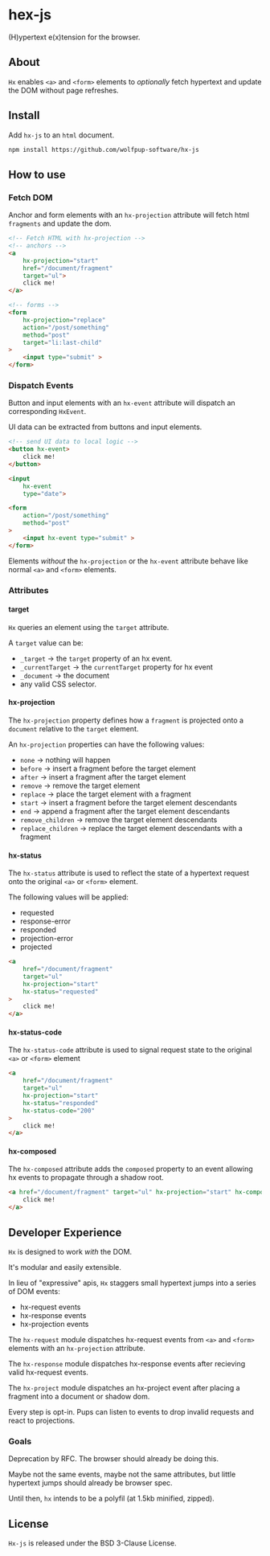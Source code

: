 # hex-js

(H)ypertext e(x)tension for the browser.

## About

`Hx` enables `<a>` and `<form>` elements to _optionally_ fetch hypertext and update the DOM without page refreshes.

## Install

Add `hx-js` to an `html` document.

```html
npm install https://github.com/wolfpup-software/hx-js
```

## How to use

### Fetch DOM

Anchor and form elements with an `hx-projection` attribute will fetch html `fragments` and update the dom.

```html
<!-- Fetch HTML with hx-projection -->
<!-- anchors -->
<a
	hx-projection="start"
	href="/document/fragment"
	target="ul">
	click me!
</a>

<!-- forms -->
<form
	hx-projection="replace"
	action="/post/something"
	method="post"
	target="li:last-child"
>
	<input type="submit" >
</form>
```

### Dispatch Events

Button and input elements with an `hx-event` attribute will dispatch an corresponding `HxEvent`.

UI data can be extracted from buttons and input elements.

```html
<!-- send UI data to local logic -->
<button hx-event>
	click me!
</button>

<input
	hx-event
	type="date">

<form
	action="/post/something"
	method="post"
>
	<input hx-event type="submit" >
</form>
```

Elements _without_ the `hx-projection` or the `hx-event` attribute behave like normal `<a>` and `<form>` elements.

### Attributes

#### target

`Hx` queries an element using the `target` attribute.

A `target` value can be:

- `_target` -> the `target` property of an hx event.
- `_currentTarget` -> the `currentTarget` property for hx event
- `_document` -> the document
- any valid CSS selector.

#### hx-projection

The `hx-projection` property defines how a `fragment` is projected onto a `document` relative to the `target` element.

An `hx-projection` properties can have the following values:

- `none` -> nothing will happen
- `before` -> insert a fragment before the target element
- `after` -> insert a fragment after the target element
- `remove` -> remove the target element
- `replace` -> place the target element with a fragment
- `start` -> insert a fragment before the target element descendants
- `end` -> append a fragment after the target element descendants
- `remove_children` -> remove the target element descendants
- `replace_children` -> replace the target element descendants with a fragment

#### hx-status

The `hx-status` attribute is used to reflect the state of a hypertext request onto the original `<a>` or `<form>` element.

The following values will be applied:

- requested
- response-error
- responded
- projection-error
- projected

```html
<a
	href="/document/fragment"
	target="ul"
	hx-projection="start"
	hx-status="requested"
>
	click me!
</a>
```

#### hx-status-code

The `hx-status-code` attribute is used to signal request state to the original `<a>` or `<form>` element

```html
<a
	href="/document/fragment"
	target="ul"
	hx-projection="start"
	hx-status="responded"
	hx-status-code="200"
>
	click me!
</a>
```

#### hx-composed

The `hx-composed` attribute adds the `composed` property to an event allowing hx events to propagate through a shadow root.

```html
<a href="/document/fragment" target="ul" hx-projection="start" hx-composed>
	click me!
</a>
```

## Developer Experience

`Hx` is designed to work _with_ the DOM.

It's modular and easily extensible.

In lieu of "expressive" apis, `Hx` staggers small hypertext jumps into a series of DOM events:

- hx-request events
- hx-response events
- hx-projection events

The `hx-request` module dispatches hx-request events from `<a>` and `<form>` elements with an `hx-projection` attribute.

The `hx-response` module dispatches hx-response events after recieving valid hx-request events.

The `hx-project` module dispatches an hx-project event after placing a fragment into a document or shadow dom.

Every step is opt-in. Pups can listen to events to drop invalid requests and react to projections.

### Goals

Deprecation by RFC. The browser should already be doing this.

Maybe not the same events, maybe not the same attributes, but little hypertext jumps should already be browser spec.

Until then, `hx` intends to be a polyfil (at 1.5kb minified, zipped).

## License

`Hx-js` is released under the BSD 3-Clause License.
